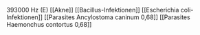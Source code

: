 393000 Hz (E)
[[Akne]]
[[Bacillus-Infektionen]]
[[Escherichia coli-Infektionen]]
[[Parasites Ancylostoma caninum 0,68]]
[[Parasites Haemonchus contortus 0,68]]
